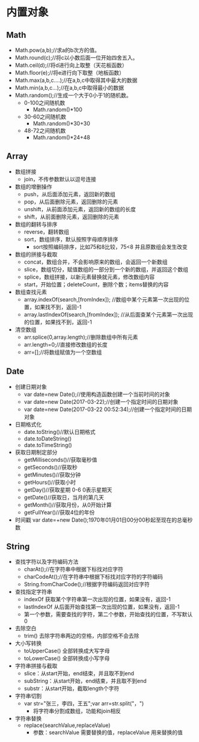 # 内置对象

## Math
- Math.pow(a,b);//求a的b次方的值。
- Math.round(c);//将c以小数后面一位开始四舍五入。
- Math.ceil(d);//将d进行向上取整（天花板函数）
- Math.floor(e);//将e进行向下取整（地板函数）
- Math.max(a,b,c....);//在a,b,c中取得其中最大的数据
- Math.min(a,b,c...);//在a,b,c中取得最小的数据
- Math.random();//生成一个大于0小于1的随机数。
  + 0-100之间随机数
    * Math.random()*100
  + 30-60之间随机数
    * Math.random()*30+30
  + 48-72之间随机数
    * Math.random()*24+48

## Array
- 数组拼接
  + join，不传参数默认以逗号连接
- 数组的增删操作
  + push，从后面添加元素，返回新的数组
  + pop，从后面删除元素，返回删除的元素
  + unshift，从前面添加元素，返回新的数组的长度
  + shift，从前面删除元素，返回删除的元素
- 数组的翻转与排序
  + reverse，翻转数组
  + sort，数组排序，默认按照字母顺序排序
    * sort按照编码排序，比如75和8比较，75<8 并且原数组会发生改变
- 数组的拼接与截取
  + concat，数组合并，不会影响原来的数组，会返回一个新数组
  + slice，数组切分，赋值数组的一部分到一个新的数组，并返回这个数组
  + splice，数组拼接，以新元素替换就元素，修改数组内容
  + start，开始位置；deleteCount，删除个数；items替换的内容
- 数组查找元素
  + array.indexOf(search,[fromIndex]);
    //数组中某个元素第一次出现的位置，如果找不到，返回-1
  + array.lastIndexOf(search,[fromIndex]);
    //从后面查某个元素第一次出现的位置，如果找不到，返回-1
- 清空数组
  + arr.splice(0,array.length);//删除数组中所有元素
  + arr.length=0;//直接修改数组的长度
  + arr=[];//将数组赋值为一个空数组

## Date
- 创建日期对象
  + var date=new Date();//使用构造函数创建一个当前时间的对象
  + var date=new Date(2017-03-22);//创建一个指定时间的日期对象
  + var date=new Date(2017-03-22 00:52:34);//创建一个指定时间的日期对象
- 日期格式化
  + date.toString()//默认日期格式
  + date.toDateString()
  + date.toTimeString()
- 获取日期制定部分
  + getMilliseconds()//获取毫秒值
  + getSeconds()//获取秒
  + getMinutes()//获取分钟
  + getHours()//获取小时
  + getDay()//获取星期 0-6 0表示星期天
  + getDate()//获取日，当月的第几天
  + getMonth()//获取月份，从0开始计算
  + getFullYear()//获取4位的年份
- 时间戳
  var date=+new Date();1970年01月01日00分00秒起至现在的总毫秒数

## String
- 查找字符以及字符编码方法
  + charAt();//在字符串中根据下标找对应字符
  + charCodeAt();//在字符串中根据下标找对应字符的字符编码
  + String.fromCharCode();//根据字符编码返回对应字符
- 查找指定字符串
  + indexOf 获取某个字符串第一次出现的位置，如果没有，返回-1
  + lastIndexOf 从后面开始查找第一次出现的位置，如果没有，返回-1
  + 第一个参数，需要查找的字符，第二个参数，开始查找的位置，不写默认0
- 去除空白
  + trim() 去除字符串两边的空格，内部空格不会去除
- 大小写转换
  + toUpperCase() 全部转换成大写字母
  + toLowerCase() 全部转换成小写字母
- 字符串拼接与截取
  + slice：从start开始，end结束，并且取不到end
  + subString：从start开始，end结束，并且取不到end
  + substr：从start开始，截取length个字符
- 字符串切割
  + var str="张三，李四，王五";var arr=str.split("，")
    * 将字符串分割成数组，功能和join相反 
- 字符串替换
  + replace(searchValue,replaceValue)
    * 参数：searchValue 需要替换的值，replaceValue 用来替换的值
